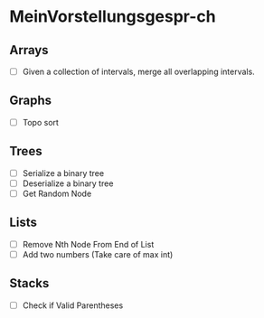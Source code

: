 # MeinVorstellungsgespr-ch

## Arrays
- [ ] Given a collection of intervals, merge all overlapping intervals.

## Graphs
- [ ] Topo sort

## Trees
- [ ] Serialize a binary tree
- [ ] Deserialize a binary tree
- [ ] Get Random Node

## Lists
- [ ]  Remove Nth Node From End of List
- [ ]  Add two numbers (Take care of max int)

## Stacks 
- [ ]  Check if Valid Parentheses
